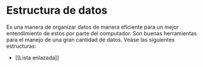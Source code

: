# Estructura de datos
Es una manera de organizar datos de manera eficiente para un mejor entendimiento de estos por parte del computador. Son buenas herramientas para el manejo de una gran cantidad de datos. Veáse las siguientes estructuras:

- [[Lista enlazada]]

